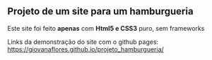 ## Projeto de um site para um hamburgueria

Este site foi feito __apenas__ com __Html5 e CSS3__ puro, sem frameworks

Links da demonstração do site com o github pages: https://giovanaflores.github.io/projeto_hamburgueria/
